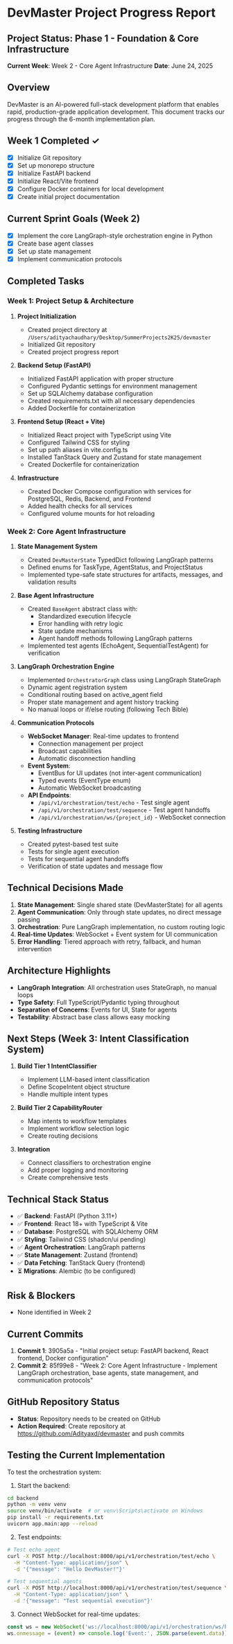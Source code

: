 # DevMaster Project Progress Report

## Project Status: Phase 1 - Foundation & Core Infrastructure
**Current Week**: Week 2 - Core Agent Infrastructure
**Date**: June 24, 2025

## Overview
DevMaster is an AI-powered full-stack development platform that enables rapid, production-grade application development. This document tracks our progress through the 6-month implementation plan.

## Week 1 Completed ✓
- [x] Initialize Git repository
- [x] Set up monorepo structure
- [x] Initialize FastAPI backend
- [x] Initialize React/Vite frontend
- [x] Configure Docker containers for local development
- [x] Create initial project documentation

## Current Sprint Goals (Week 2)
- [x] Implement the core LangGraph-style orchestration engine in Python
- [x] Create base agent classes
- [x] Set up state management
- [x] Implement communication protocols

## Completed Tasks

### Week 1: Project Setup & Architecture
1. **Project Initialization**
   - Created project directory at `/Users/adityachaudhary/Desktop/SummerProjects2K25/devmaster`
   - Initialized Git repository
   - Created project progress report

2. **Backend Setup (FastAPI)**
   - Initialized FastAPI application with proper structure
   - Configured Pydantic settings for environment management
   - Set up SQLAlchemy database configuration
   - Created requirements.txt with all necessary dependencies
   - Added Dockerfile for containerization

3. **Frontend Setup (React + Vite)**
   - Initialized React project with TypeScript using Vite
   - Configured Tailwind CSS for styling
   - Set up path aliases in vite.config.ts
   - Installed TanStack Query and Zustand for state management
   - Created Dockerfile for containerization

4. **Infrastructure**
   - Created Docker Compose configuration with services for PostgreSQL, Redis, Backend, and Frontend
   - Added health checks for all services
   - Configured volume mounts for hot reloading

### Week 2: Core Agent Infrastructure
1. **State Management System**
   - Created `DevMasterState` TypedDict following LangGraph patterns
   - Defined enums for TaskType, AgentStatus, and ProjectStatus
   - Implemented type-safe state structures for artifacts, messages, and validation results

2. **Base Agent Infrastructure**
   - Created `BaseAgent` abstract class with:
     - Standardized execution lifecycle
     - Error handling with retry logic
     - State update mechanisms
     - Agent handoff methods following LangGraph patterns
   - Implemented test agents (EchoAgent, SequentialTestAgent) for verification

3. **LangGraph Orchestration Engine**
   - Implemented `OrchestratorGraph` class using LangGraph StateGraph
   - Dynamic agent registration system
   - Conditional routing based on active_agent field
   - Proper state management and agent history tracking
   - No manual loops or if/else routing (following Tech Bible)

4. **Communication Protocols**
   - **WebSocket Manager**: Real-time updates to frontend
     - Connection management per project
     - Broadcast capabilities
     - Automatic disconnection handling
   - **Event System**: 
     - EventBus for UI updates (not inter-agent communication)
     - Typed events (EventType enum)
     - Automatic WebSocket broadcasting
   - **API Endpoints**:
     - `/api/v1/orchestration/test/echo` - Test single agent
     - `/api/v1/orchestration/test/sequence` - Test agent handoffs
     - `/api/v1/orchestration/ws/{project_id}` - WebSocket connection

5. **Testing Infrastructure**
   - Created pytest-based test suite
   - Tests for single agent execution
   - Tests for sequential agent handoffs
   - Verification of state updates and message flow

## Technical Decisions Made
1. **State Management**: Single shared state (DevMasterState) for all agents
2. **Agent Communication**: Only through state updates, no direct message passing
3. **Orchestration**: Pure LangGraph implementation, no custom routing logic
4. **Real-time Updates**: WebSocket + Event system for UI communication
5. **Error Handling**: Tiered approach with retry, fallback, and human intervention

## Architecture Highlights
- **LangGraph Integration**: All orchestration uses StateGraph, no manual loops
- **Type Safety**: Full TypeScript/Pydantic typing throughout
- **Separation of Concerns**: Events for UI, State for agents
- **Testability**: Abstract base class allows easy mocking

## Next Steps (Week 3: Intent Classification System)
1. **Build Tier 1 IntentClassifier**
   - Implement LLM-based intent classification
   - Define ScopeIntent object structure
   - Handle multiple intent types

2. **Build Tier 2 CapabilityRouter**
   - Map intents to workflow templates
   - Implement workflow selection logic
   - Create routing decisions

3. **Integration**
   - Connect classifiers to orchestration engine
   - Add proper logging and monitoring
   - Create comprehensive tests

## Technical Stack Status
- ✅ **Backend**: FastAPI (Python 3.11+)
- ✅ **Frontend**: React 18+ with TypeScript & Vite
- ✅ **Database**: PostgreSQL with SQLAlchemy ORM
- ✅ **Styling**: Tailwind CSS (shadcn/ui pending)
- ✅ **Agent Orchestration**: LangGraph patterns
- ✅ **State Management**: Zustand (frontend)
- ✅ **Data Fetching**: TanStack Query (frontend)
- ⏳ **Migrations**: Alembic (to be configured)

## Risk & Blockers
- None identified in Week 2

## Current Commits
1. **Commit 1**: 3905a5a - "Initial project setup: FastAPI backend, React frontend, Docker configuration"
2. **Commit 2**: 85f99e8 - "Week 2: Core Agent Infrastructure - Implement LangGraph orchestration, base agents, state management, and communication protocols"

## GitHub Repository Status
- **Status**: Repository needs to be created on GitHub
- **Action Required**: Create repository at https://github.com/Adityaxd/devmaster and push commits

## Testing the Current Implementation
To test the orchestration system:

1. Start the backend:
```bash
cd backend
python -m venv venv
source venv/bin/activate  # or venv\Scripts\activate on Windows
pip install -r requirements.txt
uvicorn app.main:app --reload
```

2. Test endpoints:
```bash
# Test echo agent
curl -X POST http://localhost:8000/api/v1/orchestration/test/echo \
  -H "Content-Type: application/json" \
  -d '{"message": "Hello DevMaster!"}'

# Test sequential agents
curl -X POST http://localhost:8000/api/v1/orchestration/test/sequence \
  -H "Content-Type: application/json" \
  -d '{"message": "Test sequential execution"}'
```

3. Connect WebSocket for real-time updates:
```javascript
const ws = new WebSocket('ws://localhost:8000/api/v1/orchestration/ws/PROJECT_ID');
ws.onmessage = (event) => console.log('Event:', JSON.parse(event.data));
```